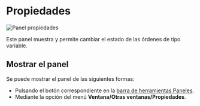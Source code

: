 # Propiedades

![Panel propiedades](../../../../.gitbook/assets/PanelPropiedades.PNG)

Este panel muestra y permite cambiar el estado de las órdenes de tipo variable.

## Mostrar el panel

Se puede mostrar el panel de las siguientes formas:

* Pulsando el botón correspondiente en la [barra de herramientas Paneles](../barras-de-herramientas/paneles.md).
* Mediante la opción del menú **Ventana/Otras ventanas/Propiedades**.
